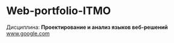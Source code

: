 # Web-portfolio-ITMO
Дисциплина: <b>Проектирование и анализ языков веб-решений</b></br>
<a>www.google.com</a>
